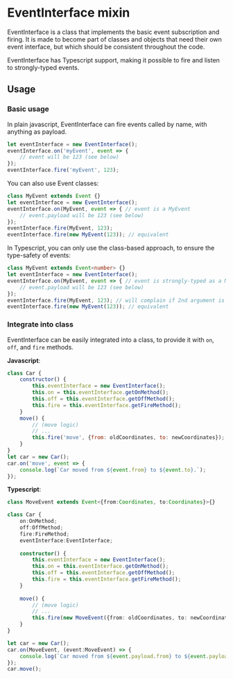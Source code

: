 EventInterface mixin
===

EventInterface is a class that implements the basic event subscription and firing. It is made to become part of classes
and objects that need their own event interface, but which should be consistent throughout the code.

EventInterface has Typescript support, making it possible to fire and listen to strongly-typed events.

## Usage

### Basic usage

In plain javascript, EventInterface can fire events called by name, with anything as payload.

```javascript
let eventInterface = new EventInterface();
eventInterface.on('myEvent', event => {
    // event will be 123 (see below)
});
eventInterface.fire('myEvent', 123);
```
You can also use Event classes:

```javascript
class MyEvent extends Event {}
let eventInterface = new EventInterface();
eventInterface.on(MyEvent, event => { // event is a MyEvent
    // event.payload will be 123 (see below)
});
eventInterface.fire(MyEvent, 123);
eventInterface.fire(new MyEvent(123)); // equivalent
```

In Typescript, you can only use the class-based approach, to ensure the type-safety of events:

```typescript
class MyEvent extends Event<number> {}
let eventInterface = new EventInterface();
eventInterface.on(MyEvent, event => { // event is strongly-typed as a MyEvent
    // event.payload will be 123 (see below)
});
eventInterface.fire(MyEvent, 123); // will complain if 2nd argument is the wrong type
eventInterface.fire(new MyEvent(123)); // equivalent
```

### Integrate into class

EventInterface can be easily integrated into a class, to provide it with `on`, `off`, and `fire` methods.

**Javascript**:

```javascript
class Car {
    constructor() {
        this.eventInterface = new EventInterface();
        this.on = this.eventInterface.getOnMethod();
        this.off = this.eventInterface.getOffMethod();
        this.fire = this.eventInterface.getFireMethod();
    }
    move() {
        // (move logic)
        // ...
        this.fire('move', {from: oldCoordinates, to: newCoordinates});
    }
}
let car = new Car();
car.on('move', event => {
    console.log(`Car moved from ${event.from} to ${event.to}.`);
});
```

**Typescript**:

```typescript
class MoveEvent extends Event<{from:Coordinates, to:Coordinates}>{}

class Car {
    on:OnMethod;
    off:OffMethod;
    fire:FireMethod;
    eventInterface:EventInterface;
    
    constructor() {
        this.eventInterface = new EventInterface();
        this.on = this.eventInterface.getOnMethod();
        this.off = this.eventInterface.getOffMethod();
        this.fire = this.eventInterface.getFireMethod();
    }
    
    move() {
        // (move logic)
        // ...
        this.fire(new MoveEvent({from: oldCoordinates, to: newCoordinates}));
    }
}

let car = new Car();
car.on(MoveEvent, (event:MoveEvent) => {
    console.log(`Car moved from ${event.payload.from} to ${event.payload.to}.`);
});
car.move();
```
